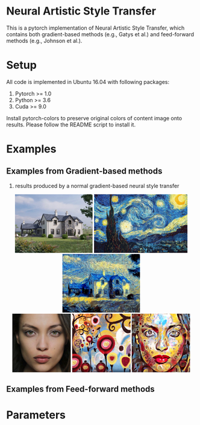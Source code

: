 # Neural Artistic Style Transfer 

This is a pytorch implementation of Neural Artistic Style Transfer, which contains both gradient-based methods (e.g., Gatys et al.) and feed-forward methods (e.g., Johnson et al.).

# Setup
All code is implemented in Ubuntu 16.04 with following packages:
1. Pytorch >= 1.0
2. Python >= 3.6
3. Cuda >= 9.0

Install pytorch-colors to preserve original colors of content image onto results. Please follow the README script to install it.


# Examples

## Examples from Gradient-based methods
1. results produced by a normal gradient-based neural style transfer 
<div align='center'>
  <img src='optimization/data/44.png' height='155px'>
  <img src='optimization/data/starry_night.jpg' height='155px'>
  <img src='optimization/output/44-2-starry_night.png' height='155px'>
  <br>
  <img src='optimization/data/girl_face.png' height='155px'>
  <img src='optimization/data/candy.jpg' height='155px'>
  <img src='optimization/output/girl_face-2-candy.png' height='155px'>
</div>




## Examples from Feed-forward methods

# Parameters
